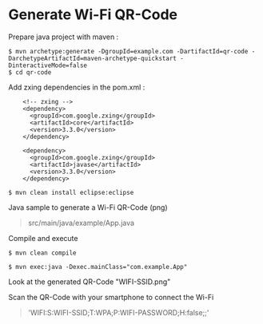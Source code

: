 # Generate Wi-Fi QR-Code 

Prepare java project with maven :

```
$ mvn archetype:generate -DgroupId=example.com -DartifactId=qr-code -DarchetypeArtifactId=maven-archetype-quickstart -DinteractiveMode=false  
$ cd qr-code
```

Add zxing dependencies in the pom.xml :

```
	<!-- zxing -->
	<dependency>
	  <groupId>com.google.zxing</groupId>
	  <artifactId>core</artifactId>
	  <version>3.3.0</version>
	</dependency>

	<dependency>
	  <groupId>com.google.zxing</groupId>
	  <artifactId>javase</artifactId>
	  <version>3.3.0</version>
	</dependency>
```

`$ mvn clean install eclipse:eclipse` 

Java sample to generate a Wi-Fi QR-Code (png)  

> src/main/java/example/App.java  

Compile and execute  

`$ mvn clean compile`  

`$ mvn exec:java -Dexec.mainClass="com.example.App"` 

Look at the generated QR-Code "WIFI-SSID.png"  

Scan the QR-Code with your smartphone to connect the Wi-Fi  
> 'WIFI:S:WIFI-SSID;T:WPA;P:WIFI-PASSWORD;H:false;;'  

